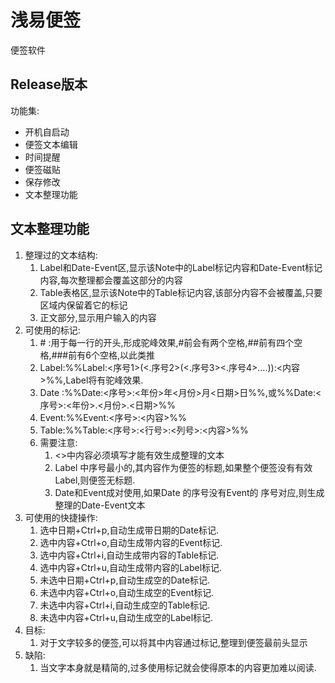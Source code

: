 # 浅易便签
便签软件

## Release版本
  功能集:
* 开机自启动
* 便签文本编辑
* 时间提醒
* 便签磁贴
* 保存修改
* 文本整理功能

## 文本整理功能
1. 整理过的文本结构:
    1. Label和Date-Event区,显示该Note中的Label标记内容和Date-Event标记内容,每次整理都会覆盖这部分的内容
    2. Table表格区,显示该Note中的Table标记内容,该部分内容不会被覆盖,只要区域内保留着它的标记
    3. 正文部分,显示用户输入的内容
2. 可使用的标记:
    1. \# :用于每一行的开头,形成驼峰效果,#前会有两个空格,##前有四个空格,###前有6个空格,以此类推
    2. Label:%%Label:<序号1>(<.序号2>(<.序号3><.序号4>....)):<内容>%%,Label将有驼峰效果.
    3. Date :%%Date:<序号>:<年份>年<月份>月<日期>日%%,或%%Date:<序号>:<年份>.<月份>.<日期>%%
    4. Event:%%Event:<序号>:<内容>%%
    5. Table:%%Table:<序号>:<行号>:<列号>:<内容>%%
    6. 需要注意:
        1. <>中内容必须填写才能有效生成整理的文本
        2. Label 中序号最小的,其内容作为便签的标题,如果整个便签没有有效Label,则便签无标题.
        3. Date和Event成对使用,如果Date 的序号没有Event的 序号对应,则生成整理的Date-Event文本
3. 可使用的快捷操作:
    1. 选中日期+Ctrl+p,自动生成带日期的Date标记.
    2. 选中内容+Ctrl+o,自动生成带内容的Event标记.
    3. 选中内容+Ctrl+i,自动生成带内容的Table标记.
    4. 选中内容+Ctrl+u,自动生成带内容的Label标记.
    5. 未选中日期+Ctrl+p,自动生成空的Date标记.
    6. 未选中内容+Ctrl+o,自动生成空的Event标记.
    7. 未选中内容+Ctrl+i,自动生成空的Table标记.
    8. 未选中内容+Ctrl+u,自动生成空的Label标记.
4. 目标:
    1. 对于文字较多的便签,可以将其中内容通过标记,整理到便签最前头显示
5. 缺陷:
    1. 当文字本身就是精简的,过多使用标记就会使得原本的内容更加难以阅读.

